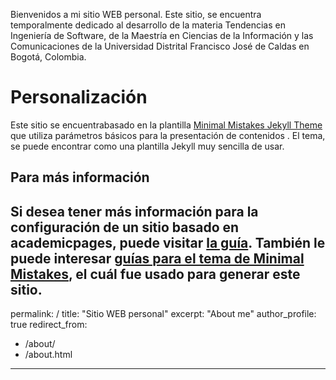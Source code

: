 
Bienvenidos a mi sitio WEB personal. Este sitio, se encuentra temporalmente dedicado al desarrollo de la materia Tendencias en Ingeniería de Software, de la Maestría en Ciencias de la Información y las Comunicaciones de la Universidad Distrital Francisco José de Caldas en Bogotá, Colombia.

Personalización
======

Este sitio se encuentrabasado en la plantilla [Minimal Mistakes Jekyll Theme](https://mmistakes.github.io/minimal-mistakes/) que utiliza parámetros básicos para la presentación de contenidos . El tema, se puede encontrar como una plantilla Jekyll muy sencilla de usar.


Para más información
------
Si desea tener más información para la configuración de un sitio basado en academicpages, puede visitar [la guía](https://academicpages.github.io/markdown/). También le puede interesar [guías para el tema de Minimal Mistakes](https://mmistakes.github.io/minimal-mistakes/docs/configuration/), el cuál fue usado para generar este sitio.
---
permalink: /
title: "Sitio WEB personal"
excerpt: "About me"
author_profile: true
redirect_from: 
  - /about/
  - /about.html
---
